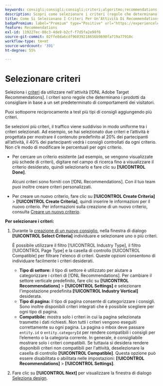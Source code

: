 ```yaml
---
keywords: consigli;consigli;consigli;criteri;algoritmo;recommendations activity;criteria;algorithm
description: Scopri come selezionare i criteri (regole che determinano quali prodotti o contenuti consigliare) da utilizzare nell'attività di Adobe [!DNL Target] Recommendations.
title: Come Si Selezionano I Criteri Per Un’Attività Di Recommendations?
badgePremium: label="Premium" type="Positive" url="https://experienceleague.adobe.com/docs/target/using/introduction/intro.html?lang=it#premium newtab=true" tooltip="Scopri cosa è incluso in Target Premium."
feature: Recommendations
exl-id: 119227ec-88c3-4de9-b2cf-f7d5fa2e98f6
source-git-commit: 02ffe8da6cdf96039218656b9690fa719a77910c
workflow-type: tm+mt
source-wordcount: '391'
ht-degree: 55%

---
```


# Selezionare criteri

Seleziona i [criteri](/help/main/c-recommendations/c-algorithms/algorithms.md) da utilizzare nell&#39;attività [!DNL Adobe Target Recommendations]. I criteri sono regole che determinano i prodotti da consigliare in base a un set predeterminato di comportamenti dei visitatori.

Puoi sottoporre reciprocamente a test più tipi di consigli aggiungendo più criteri.

Se selezioni più criteri, il traffico viene suddiviso in modo uniforme tra i criteri selezionati. Ad esempio, se hai selezionato due criteri e l’attività è progettata per mostrare il contenuto predefinito al 20% dei partecipanti all’attività, il 40% dei partecipanti vedrà i consigli controllati da ogni criterio. Non c’è modo di modificare le percentuali per ogni criterio.

* Per cercare un criterio esistente (ad esempio, se vengono visualizzate più schede di criteri), digitare nel campo di ricerca fino a visualizzare il criterio desiderato, quindi selezionarlo e fare clic su **[!UICONTROL Done]**.

  Alcuni criteri sono forniti con [!DNL Recommendations]. Con il tuo team puoi inoltre creare criteri personalizzati.

* Per creare un nuovo criterio, fare clic su **[!UICONTROL Create Criteria]** > **[!UICONTROL Create Criteria]**, quindi inserire le informazioni per il nuovo criterio. Per informazioni sulla creazione di un nuovo criterio, consulta [Creare un nuovo criterio](/help/main/c-recommendations/c-algorithms/create-new-algorithm.md#task_8A9CB465F28D44899F69F38AD27352FE).

**Per selezionare i criteri:**

1. Durante la [creazione di un nuovo consiglio](/help/main/c-recommendations/t-create-recs-activity/create-recs-activity.md#task_6874328773C64C44A73F0A130AD3F96F), nella finestra di dialogo **[!UICONTROL Select Criteria]** individuare e selezionare uno o più criteri.

   È possibile utilizzare il filtro [!UICONTROL Industry Type], il filtro [!UICONTROL Page Type] e la casella di controllo [!UICONTROL Compatible] per filtrare l&#39;elenco di criteri. Queste opzioni consentono di individuare facilmente i criteri desiderati.

   * **Tipo di settore:** il tipo di settore è utilizzato per aiutare a categorizzare i criteri di [!DNL Recommendations]. Per cambiare il settore verticale predefinito, fare clic su **[!UICONTROL Recommendations]** > **[!UICONTROL Settings]** e selezionare l&#39;impostazione predefinita **[!UICONTROL Industry Vertical]** desiderata.
   * **Tipo di pagina:** il tipo di pagina consente di categorizzare i consigli. Sono inoltre disponibili criteri integrati che è possibile scegliere per ogni tipo di pagina.
   * **Compatibile:** mostra solo i criteri in cui la pagina selezionata trasmette i dati richiesti. Non tutti i criteri vengono eseguiti correttamente su ogni pagina. La pagina o mbox deve passare `entity.id` o `entity.categoryId` per rendere compatibili i consigli per l’elemento o la categoria corrente. In generale, è consigliabile mostrare solo i criteri compatibili. Se tuttavia si desidera rendere disponibili criteri non compatibili per l&#39;attività, deselezionare la casella di controllo **[!UICONTROL Compatible]**. Questa opzione può essere disabilitata o abilitata nelle impostazioni: **[!UICONTROL Recommendations]** > **[!UICONTROL Settings]**.

1. Fare clic su **[!UICONTROL Next]** per visualizzare la finestra di dialogo [Seleziona design](/help/main/c-recommendations/c-design-overview/design-overview.md).
